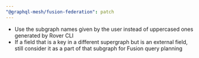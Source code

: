 ```yaml
---
"@graphql-mesh/fusion-federation": patch
---
```


- Use the subgraph names given by the user instead of uppercased ones generated by Rover CLI
- If a field that is a key in a different supergraph but is an external field, still consider it as a part of that subgraph for Fusion query planning
